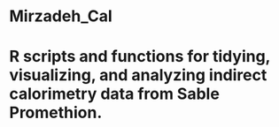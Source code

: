 # Mirzadeh_Cal

# R scripts and functions for tidying, visualizing, and analyzing indirect calorimetry data from Sable Promethion. 
